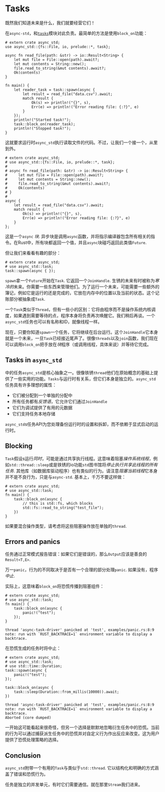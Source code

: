 # Tasks

既然我们知道未来是什么，我们就要经营它们！

在`async-std`，和[`tasks`][tasks]模块对此负责。最简单的方法是使用`block_on`功能：

```rust,edition2018
# extern crate async_std;
use async_std::{fs::File, io, prelude::*, task};

async fn read_file(path: &str) -> io::Result<String> {
    let mut file = File::open(path).await?;
    let mut contents = String::new();
    file.read_to_string(&mut contents).await?;
    Ok(contents)
}

fn main() {
    let reader_task = task::spawn(async {
        let result = read_file("data.csv").await;
        match result {
            Ok(s) => println!("{}", s),
            Err(e) => println!("Error reading file: {:?}", e)
        }
    });
    println!("Started task!");
    task::block_on(reader_task);
    println!("Stopped task!");
}
```

这就要求运行时`async_std`执行读取文件的代码。不过，让我们一个接一个，从里到外。

```rust,edition2018
# extern crate async_std;
# use async_std::{fs::File, io, prelude::*, task};
#
# async fn read_file(path: &str) -> io::Result<String> {
#     let mut file = File::open(path).await?;
#     let mut contents = String::new();
#     file.read_to_string(&mut contents).await?;
#     Ok(contents)
# }
#
async {
    let result = read_file("data.csv").await;
    match result {
        Ok(s) => println!("{}", s),
        Err(e) => println!("Error reading file: {:?}", e)
    }
};
```

这是一个`async` *块*. 异步块是调用`async`函数，并将指示编译器包含所有相关的指令。在Rust中，所有块都返回一个值，并且`async`块碰巧返回此类值`Future`.

但让我们来看看有趣的部分：

```rust,edition2018
# extern crate async_std;
# use async_std::task;
task::spawn(async { });
```

`spawn`拿一个`Future`开始在`Task`. 它返回一个`JoinHandle`. 生锈的未来有时被称为*寒冷的*未来。你需要一些东西来管理他们。为了运行一个未来，可能需要一些额外的簿记，例如它是运行的还是完成的，它放在内存中的位置以及当前的状态。这个记账部分被抽象成`Task`.

一个`Task`类似于`Thread`，但有一些小的区别：它将由程序而不是操作系统内核调度，如果遇到需要等待的点，程序本身将负责再次唤醒它。我们稍后再谈。一个`async_std`任务也可以有名称和ID，就像线程一样。

现在，只要你知道`spawn`一个任务，它将继续在后台运行。这个`JoinHandle`它本身就是一个未来，一旦`Task`已经接近尾声了。很像`threads`以及`join`函数，我们现在可以调用`block_on`把手放在*块*程序（或调用线程，具体来说）并等待它完成。

## Tasks in `async_std`

中的任务`async_std`是核心抽象之一。很像铁锈`thread`他们在原始概念的基础上提供了一些实用的功能。`Tasks`与运行时有关系，但它们本身是独立的。`async_std`任务具有许多理想的属性：

-   它们被分配到一个单独的分配中
-   所有任务都有*反馈语*，它允许它们通过`JoinHandle`
-   它们为调试提供了有用的元数据
-   它们支持任务本地存储

`async_std`s任务API为您处理备份运行时的设置和拆卸，而不依赖于显式启动的运行时。

## Blocking

`Task`假设s运行*同时*，可能是通过共享执行线程。这意味着阻塞*操作系统线程*，例如`std::thread::sleep`或是铁锈的io功能`std`图书馆将*停止执行共享此线程的所有任务*. 其他库（如数据库驱动程序）也有类似的行为。请注意*阻塞当前线程*它本身并不是不良行为，只是与`async-std`. 基本上，千万不要这样做：

```rust,edition2018
# extern crate async_std;
# use async_std::task;
fn main() {
    task::block_on(async {
        // this is std::fs, which blocks
        std::fs::read_to_string("test_file");
    })
}
```

如果要混合操作类型，请考虑将这些阻塞操作放在单独的`thread`.

## Errors and panics

任务通过正常模式报告错误：如果它们是错误的，那么`Output`应该是善良的`Result<T,E>`.

万一`panic`，行为的不同取决于是否有一个合理的部分处理`panic`. 如果没有，程序*中止*.

实际上，这意味着`block_on`将恐慌传播到阻塞组件：

```rust,edition2018,should_panic
# extern crate async_std;
# use async_std::task;
fn main() {
    task::block_on(async {
        panic!("test");
    });
}
```

```text
thread 'async-task-driver' panicked at 'test', examples/panic.rs:8:9
note: run with `RUST_BACKTRACE=1` environment variable to display a backtrace.
```

在恐慌生成的任务时将中止：

```rust,edition2018,should_panic
# extern crate async_std;
# use async_std::task;
# use std::time::Duration;
task::spawn(async {
    panic!("test");
});

task::block_on(async {
    task::sleep(Duration::from_millis(10000)).await;
})
```

```text
thread 'async-task-driver' panicked at 'test', examples/panic.rs:8:9
note: run with `RUST_BACKTRACE=1` environment variable to display a backtrace.
Aborted (core dumped)
```

一开始这可能看起来很奇怪，但另一个选择是默默地忽略衍生任务中的恐慌。当前的行为可以通过捕获派生任务中的恐慌并对自定义行为作出反应来改变。这为用户提供了恐慌处理策略的选择。

## Conclusion

`async_std`附带一个有用的`Task`与类似于`std::thread`. 它以结构化和明确的方式涵盖了错误和恐慌行为。

任务是独立的并发单元，有时它们需要通信。就在那里`Stream`我们进来。

[tasks]: https://docs.rs/async-std/latest/async_std/task/index.html
